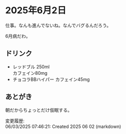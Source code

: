 # 2025年6月2日

仕事。なんも進んでないね。なんでバグるんだろう。

6月病だわ。

## ドリンク

- レッドブル 250ml  
カフェイン80mg
- チョコラBBハイパー
カフェイン45mg

## あとがき

朝だからちょっとだけ仮眠する。

変更履歴:  
06/03/2025 07:46:21: Created 2025 06 02 (markdown)  
